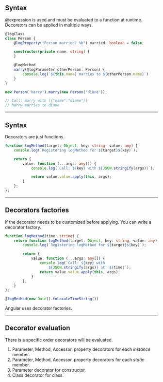 ## Syntax

@expression is used and must be evaluated to a function at runtime.
Decorators can be applied in multiple ways.

```typescript
@logClass
class Person {
    @logProperty("Person married? %b") married: boolean = false;

    constructor(private name: string) {
    }

    @logMethod
    marry(@logParameter otherPerson: Person) {
        console.log(`${this.name} marries to ${otherPerson.name}`)
    }
}

new Person('harry').marry(new Person('diane'));

// Call: marry with [{"name":"diane"}]
// harry marries to diane
```

---

## Syntax

Decorators are just functions.

```typescript
function logMethod(target: Object, key: string, value: any) {
    console.log(`Registering logMethod for ${target}${key}`);

    return {
        value: function (...args: any[]) {
            console.log(`Call: ${key} with ${JSON.stringify(args)}`);

            return value.value.apply(this, args);
        }
    };
};
```

---

## Decorators factories

If the decorator needs to be customized before applying. You can write a decorator factory.

```typescript
function logMethod(time: string) {
    return function logMethod(target: Object, key: string, value: any) {
        console.log(`Registering logMethod for ${target}${key}`);

        return {
            value: function (...args: any[]) {
                console.log(`Call: ${key} with
                    ${JSON.stringify(args)} at: ${time}`);
                return value.value.apply(this, args);
            }
        };
    }
};

@logMethod(new Date().toLocaleTimeString())
```

Angular uses decorator factories.

<!-- .element class="fragment" data-fragment-index="0" -->

---

## Decorator evaluation

There is a specific order decorators will be evaluated.

1. Parameter, Method, Accessor, property decorators for each *instance* member.
1. Parameter, Method, Accessor, property decorators for each *static* member.
1. Parameter decorator for constructor.
1. Class decorator for class.
